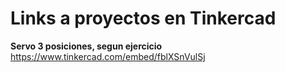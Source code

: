 # Links a proyectos en Tinkercad

<b>Servo 3 posiciones,  segun ejercicio</b>
https://www.tinkercad.com/embed/fblXSnVulSj


